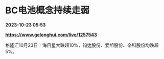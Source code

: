 # BC电池概念持续走弱

**2023-10-23 05:53**

**https://www.gelonghui.com/live/1257543**

格隆汇10月23日｜海目星大跌超10%，钧达股份、爱旭股份、帝科股份均跌超5%。